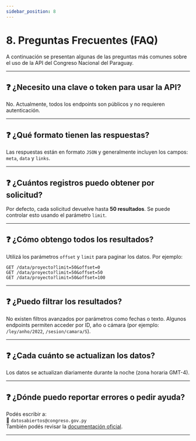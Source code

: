 ```yaml
---
sidebar_position: 8
---
```


# 8. Preguntas Frecuentes (FAQ)

A continuación se presentan algunas de las preguntas más comunes sobre el uso de la API del Congreso Nacional del Paraguay.

---

## ❓ ¿Necesito una clave o token para usar la API?

No. Actualmente, todos los endpoints son públicos y no requieren autenticación.

---

## ❓ ¿Qué formato tienen las respuestas?

Las respuestas están en formato `JSON` y generalmente incluyen los campos: `meta`, `data` y `links`.

---

## ❓ ¿Cuántos registros puedo obtener por solicitud?

Por defecto, cada solicitud devuelve hasta **50 resultados**. Se puede controlar esto usando el parámetro `limit`.

---

## ❓ ¿Cómo obtengo todos los resultados?

Utilizá los parámetros `offset` y `limit` para paginar los datos. Por ejemplo:

```
GET /data/proyecto?limit=50&offset=0
GET /data/proyecto?limit=50&offset=50
GET /data/proyecto?limit=50&offset=100
```

---

## ❓ ¿Puedo filtrar los resultados?

No existen filtros avanzados por parámetros como fechas o texto. Algunos endpoints permiten acceder por ID, año o cámara (por ejemplo: `/ley/anho/2022`, `/sesion/camara/S`).

---

## ❓ ¿Cada cuánto se actualizan los datos?

Los datos se actualizan diariamente durante la noche (zona horaria GMT-4).

---

## ❓ ¿Dónde puedo reportar errores o pedir ayuda?

Podés escribir a:  
📧 `datosabiertos@congreso.gov.py`  
También podés revisar la [documentación oficial](https://datos.congreso.gov.py/opendata/api/docs).

---
